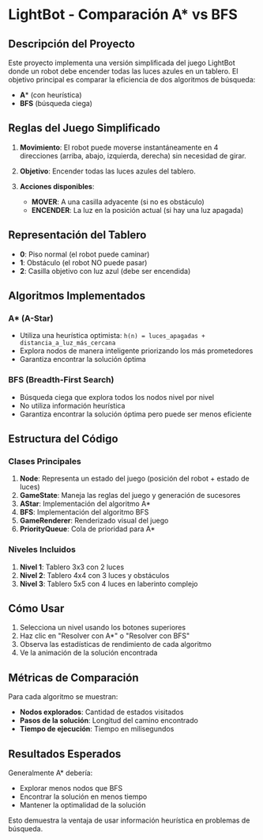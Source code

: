 # LightBot - Comparación A* vs BFS

## Descripción del Proyecto

Este proyecto implementa una versión simplificada del juego LightBot donde un robot debe encender todas las luces azules en un tablero. El objetivo principal es comparar la eficiencia de dos algoritmos de búsqueda:

- **A*** (con heurística)
- **BFS** (búsqueda ciega)

## Reglas del Juego Simplificado

1. **Movimiento**: El robot puede moverse instantáneamente en 4 direcciones (arriba, abajo, izquierda, derecha) sin necesidad de girar.

2. **Objetivo**: Encender todas las luces azules del tablero.

3. **Acciones disponibles**:
   - **MOVER**: A una casilla adyacente (si no es obstáculo)
   - **ENCENDER**: La luz en la posición actual (si hay una luz apagada)

## Representación del Tablero

- **0**: Piso normal (el robot puede caminar)
- **1**: Obstáculo (el robot NO puede pasar)
- **2**: Casilla objetivo con luz azul (debe ser encendida)

## Algoritmos Implementados

### A* (A-Star)
- Utiliza una heurística optimista: `h(n) = luces_apagadas + distancia_a_luz_más_cercana`
- Explora nodos de manera inteligente priorizando los más prometedores
- Garantiza encontrar la solución óptima

### BFS (Breadth-First Search)
- Búsqueda ciega que explora todos los nodos nivel por nivel
- No utiliza información heurística
- Garantiza encontrar la solución óptima pero puede ser menos eficiente

## Estructura del Código

### Clases Principales

1. **Node**: Representa un estado del juego (posición del robot + estado de luces)
2. **GameState**: Maneja las reglas del juego y generación de sucesores
3. **AStar**: Implementación del algoritmo A*
4. **BFS**: Implementación del algoritmo BFS
5. **GameRenderer**: Renderizado visual del juego
6. **PriorityQueue**: Cola de prioridad para A*

### Niveles Incluidos

1. **Nivel 1**: Tablero 3x3 con 2 luces
2. **Nivel 2**: Tablero 4x4 con 3 luces y obstáculos
3. **Nivel 3**: Tablero 5x5 con 4 luces en laberinto complejo

## Cómo Usar

1. Selecciona un nivel usando los botones superiores
2. Haz clic en "Resolver con A*" o "Resolver con BFS"
3. Observa las estadísticas de rendimiento de cada algoritmo
4. Ve la animación de la solución encontrada

## Métricas de Comparación

Para cada algoritmo se muestran:
- **Nodos explorados**: Cantidad de estados visitados
- **Pasos de la solución**: Longitud del camino encontrado
- **Tiempo de ejecución**: Tiempo en milisegundos

## Resultados Esperados

Generalmente A* debería:
- Explorar menos nodos que BFS
- Encontrar la solución en menos tiempo
- Mantener la optimalidad de la solución

Esto demuestra la ventaja de usar información heurística en problemas de búsqueda.